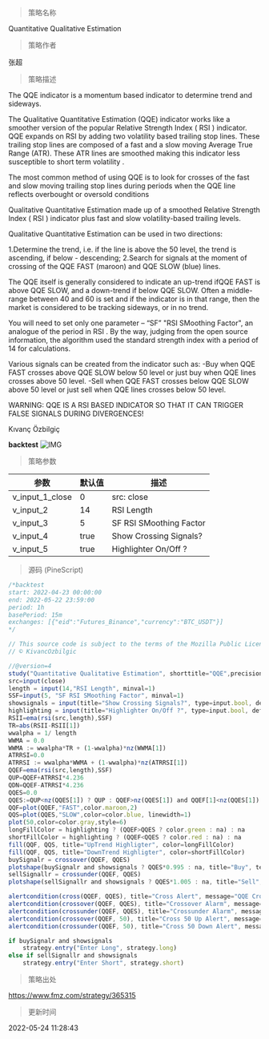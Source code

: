 
> 策略名称

Quantitative Qualitative Estimation

> 策略作者

张超

> 策略描述

The QQE indicator is a momentum based indicator to determine trend and sideways.

The Qualitative Quantitative Estimation (QQE) indicator works like a smoother version of the popular Relative Strength Index ( RSI ) indicator. QQE expands on RSI by adding two volatility based trailing stop lines. These trailing stop lines are composed of a fast and a slow moving Average True Range (ATR). These ATR lines are smoothed making this indicator less susceptible to short term volatility .

The most common method of using QQE is to look for crosses of the fast and slow moving trailing stop lines during periods when the QQE line reflects overbought or oversold conditions

Qualitative Quantitative Estimation made up of a smoothed Relative Strength Index ( RSI ) indicator plus fast and slow volatility-based trailing levels.

Qualitative Quantitative Estimation can be used in two directions:

1.Determine the trend, i.e. if the line is above the 50 level, the trend is ascending, if below - descending;
2.Search for signals at the moment of crossing of the QQE FAST (maroon) and QQE SLOW (blue) lines.


The QQE itself is generally considered to indicate an up-trend ifQQE FAST is above QQE SLOW, and a down-trend if below QQE SLOW.
Often a middle-range between 40 and 60 is set and if the indicator is in that range, then the market is considered to be tracking sideways, or in no trend.


You will need to set only one parameter – “SF” "RSI SMoothing Factor", an analogue of the period in RSI .
By the way, judging from the open source information, the algorithm used the standard strength index with a period of 14 for calculations.


Various signals can be created from the indicator such as:
-Buy when QQE FAST crosses above QQE SLOW below 50 level or just buy when QQE lines crosses above 50 level.
-Sell when QQE FAST crosses below QQE SLOW above 50 level or just sell when QQE lines crosses below 50 level.


WARNING: QQE IS A RSI BASED INDICATOR SO THAT IT CAN TRIGGER FALSE SIGNALS DURING DIVERGENCES!

Kıvanç Özbilgiç

**backtest**
 ![IMG](https://www.fmz.com/upload/asset/1002a1c2c6624b925ae.png) 

> 策略参数



|参数|默认值|描述|
|----|----|----|
|v_input_1_close|0|src: close|high|low|open|hl2|hlc3|hlcc4|ohlc4|
|v_input_2|14|RSI Length|
|v_input_3|5|SF RSI SMoothing Factor|
|v_input_4|true|Show Crossing Signals?|
|v_input_5|true|Highlighter On/Off ?|


> 源码 (PineScript)

``` javascript
/*backtest
start: 2022-04-23 00:00:00
end: 2022-05-22 23:59:00
period: 1h
basePeriod: 15m
exchanges: [{"eid":"Futures_Binance","currency":"BTC_USDT"}]
*/

// This source code is subject to the terms of the Mozilla Public License 2.0 at https://mozilla.org/MPL/2.0/
// © KivancOzbilgic

//@version=4
study("Quantitative Qualitative Estimation", shorttitle="QQE",precision=4, resolution="")
src=input(close)
length = input(14,"RSI Length", minval=1)
SSF=input(5, "SF RSI SMoothing Factor", minval=1)
showsignals = input(title="Show Crossing Signals?", type=input.bool, defval=true)
highlighting = input(title="Highlighter On/Off ?", type=input.bool, defval=true)
RSII=ema(rsi(src,length),SSF)
TR=abs(RSII-RSII[1])
wwalpha = 1/ length
WWMA = 0.0
WWMA := wwalpha*TR + (1-wwalpha)*nz(WWMA[1])
ATRRSI=0.0
ATRRSI := wwalpha*WWMA + (1-wwalpha)*nz(ATRRSI[1])
QQEF=ema(rsi(src,length),SSF)
QUP=QQEF+ATRRSI*4.236
QDN=QQEF-ATRRSI*4.236
QQES=0.0
QQES:=QUP<nz(QQES[1]) ? QUP : QQEF>nz(QQES[1]) and QQEF[1]<nz(QQES[1]) ? QDN :  QDN>nz(QQES[1]) ? QDN : QQEF<nz(QQES[1]) and QQEF[1]>nz(QQES[1]) ? QUP : nz(QQES[1])
QQF=plot(QQEF,"FAST",color.maroon,2)
QQS=plot(QQES,"SLOW",color=color.blue, linewidth=1)
plot(50,color=color.gray,style=6)
longFillColor = highlighting ? (QQEF>QQES ? color.green : na) : na
shortFillColor = highlighting ? (QQEF<QQES ? color.red : na) : na
fill(QQF, QQS, title="UpTrend Highligter", color=longFillColor)
fill(QQF, QQS, title="DownTrend Highligter", color=shortFillColor)
buySignalr = crossover(QQEF, QQES)
plotshape(buySignalr and showsignals ? QQES*0.995 : na, title="Buy", text="Buy", location=location.absolute, style=shape.labelup, size=size.tiny, color=color.green, textcolor=color.white, transp=0)
sellSignallr = crossunder(QQEF, QQES)
plotshape(sellSignallr and showsignals ? QQES*1.005 : na, title="Sell", text="Sell", location=location.absolute, style=shape.labeldown, size=size.tiny, color=color.red, textcolor=color.white, transp=0)

alertcondition(cross(QQEF, QQES), title="Cross Alert", message="QQE Crossing Signal!")
alertcondition(crossover(QQEF, QQES), title="Crossover Alarm", message="QQE BUY SIGNAL!")
alertcondition(crossunder(QQEF, QQES), title="Crossunder Alarm", message="QQE SELL SIGNAL!")
alertcondition(crossover(QQEF, 50), title="Cross 50 Up Alert", message="QQE FAST Crossing 50 UP!")
alertcondition(crossunder(QQEF, 50), title="Cross 50 Down Alert", message="QQE FAST Crossing 50 DOWN!")

if buySignalr and showsignals
    strategy.entry("Enter Long", strategy.long)
else if sellSignallr and showsignals
    strategy.entry("Enter Short", strategy.short)
```

> 策略出处

https://www.fmz.com/strategy/365315

> 更新时间

2022-05-24 11:28:43
